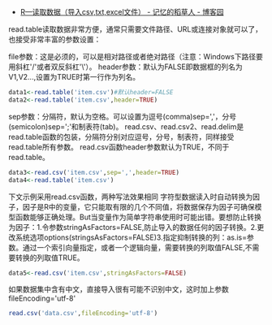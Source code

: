 
* [R—读取数据（导入csv,txt,excel文件） - 记忆的稻草人 - 博客园 ](http://www.cnblogs.com/zhangduo/p/4440314.html)

read.table读取数据非常方便，通常只需要文件路径、URL或连接对象就可以了，也接受非常丰富的参数设置：

file参数：这是必须的，可以是相对路径或者绝对路径（注意：Windows下路径要用斜杠'/'或者双反斜杠'\\'）。
header参数：默认为FALSE即数据框的列名为V1,V2...,设置为TRUE时第一行作为列名。
```r
data1<-read.table('item.csv')#默认header=FALSE
data2<-read.table('item.csv',header=TRUE)
```
sep参数：分隔符，默认为空格。可以设置为逗号(comma)sep=','，分号(semicolon)sep=';'和制表符(tab)。
read.csv、read.csv2、read.delim是read.table函数的包装，分隔符分别对应逗号，分号，制表符，同样接受read.table所有参数。
read.csv函数header参数默认为TRUE，不同于read.table。
```r
data3<-read.csv('item.csv',sep=',',header=TRUE)
data4<-read.table('item.csv')
```

下文示例采用read.csv函数，两种写法效果相同
字符型数据读入时自动转换为因子，因子是R中的变量，它只能取有限的几个不同值，将数据保存为因子可确保模型函数能够正确处理。But当变量作为简单字符串使用时可能出错。要想防止转换为因子：1.令参数stringAsFactors=FALSE,防止导入的数据任何的因子转换。2.更改系统选项options(stringsAsFactors=FALSE)3.指定抑制转换的列：as.is=参数。通过一个索引向量指定，或者一个逻辑向量，需要转换的列取值FALSE,不需要转换的列取值TRUE。
```r
data5<-read.csv('item.csv',stringAsFactors=FALSE)
```
如果数据集中含有中文，直接导入很有可能不识别中文，这时加上参数fileEncoding='utf-8'
```r
read.csv('data.csv',fileEncoding='utf-8')
```